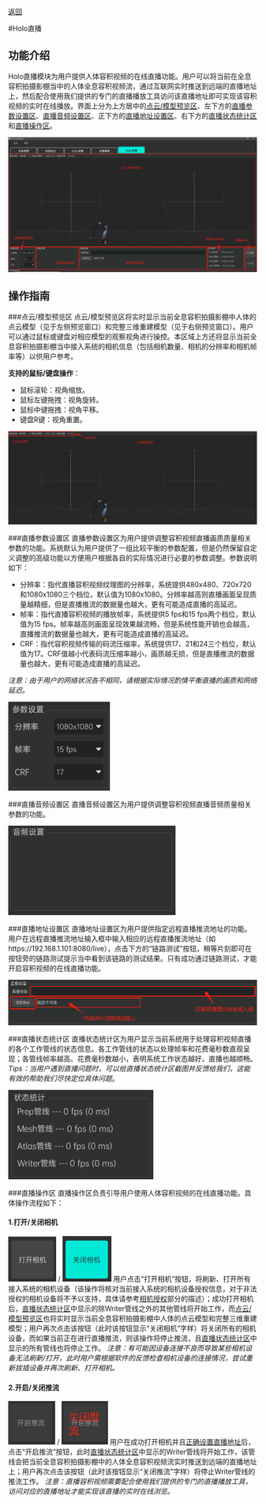[返回](promholostudio.md#id_promholostudio)

#<span id = "id_page_holoLive">Holo直播</span>
## 功能介绍
Holo直播模块为用户提供人体容积视频的在线直播功能。用户可以将当前在全息容积拍摄影棚当中的人体全息容积视频流，通过互联网实时推送到远端的直播地址上，然后配合使用我们提供的专门的直播播放工具访问该直播地址即可实现该容积视频的实时在线播放。界面上分为上方居中的[点云/模型预览区](#holoLive_pointcloudAndModelPreviewArea)、左下方的[直播参数设置区](#holoLive_settingArea)、[直播音频设置区](#holoLive_audioArea)、正下方的[直播地址设置区](#holoLive_addressArea)、右下方的[直播状态统计区](#holoLive_statusArea)和[直播操作区](#holoLive_operationArea)。

![image](imgs/PromHoloStudio/page_holoLive/img_holoLive_temp.png)

## 操作指南
###<span id = "holoLive_pointcloudAndModelPreviewArea">点云/模型预览区</span>
点云/模型预览区将实时显示当前全息容积拍摄影棚中人体的点云模型（见于左侧预览窗口）和完整三维重建模型（见于右侧预览窗口）。用户可以通过鼠标或键盘对相应模型的观察视角进行操控。本区域上方还将显示当前全息容积拍摄影棚当中接入系统的相机信息（包括相机数量、相机的分辨率和相机帧率等）以供用户参考。

**支持的鼠标/键盘操作**：
* 鼠标滚轮：视角缩放。
* 鼠标左键拖拽：视角旋转。
* 鼠标中键拖拽：视角平移。
* 键盘R键：视角重置。

![image](imgs/PromHoloStudio/page_holoLive/img_holoLive_temp2.png)

###<span id = "holoLive_settingArea">直播参数设置区</span>
直播参数设置区为用户提供调整容积视频直播画质质量相关参数的功能。系统默认为用户提供了一组比较平衡的参数配置，但是仍然保留自定义调整的高级功能以方便用户根据各自的实际情况进行必要的参数调整。参数说明如下：

* 分辨率：指代直播容积视频纹理图的分辨率，系统提供480x480、720x720和1080x1080三个档位，默认值为1080x1080。分辨率越高则直播画面呈现质量越精细，但是直播推流的数据量也越大，更有可能造成直播的高延迟。
* 帧率：指代直播容积视频的播放帧率，系统提供5 fps和15 fps两个档位，默认值为15 fps。帧率越高则画面呈现效果越流畅，但是系统性能开销也会越高，直播推流的数据量也越大，更有可能造成直播的高延迟。
* CRF：指代容积视频传输的码流压缩率，系统提供17、21和24三个档位，默认值为17。CRF值越小代表码流压缩率越小，画质越无损，但是直播推流的数据量也越大，更有可能造成直播的高延迟。

*注意：由于用户的网络状况各不相同，请根据实际情况酌情平衡直播的画质和网络延迟。*

![image](imgs/PromHoloStudio/page_holoLive/img_holoLive_temp3.png)

###<span id = "holoLive_audioArea">直播音频设置区</span>
直播音频设置区为用户提供调整容积视频直播音频质量相关参数的功能。

![image](imgs/PromHoloStudio/page_holoLive/img_holoLive_temp4.png)

###<span id = "holoLive_addressArea">直播地址设置区</span>
直播地址设置区为用户提供指定远程直播推流地址的功能。用户在远程直播推流地址输入框中输入相应的远程直播推流地址（如https://192.168.1.101:8080/live），点击下方的“链路测试”按钮，稍等片刻即可在按钮旁的链路测试提示当中看到该链路的测试结果。只有成功通过链路测试，才能开启容积视频的在线直播功能。

![image](imgs/PromHoloStudio/page_holoLive/img_holoLive_temp5.png)

###<span id = "holoLive_statusArea">直播状态统计区</span>
直播状态统计区为用户显示当前系统用于处理容积视频直播的各个工作管线的状态信息。各工作管线的状态以处理帧率和花费毫秒数直观呈现；各管线帧率越高、花费毫秒数越小，表明系统工作状态越好，直播也越顺畅。
*Tips：当用户遇到直播问题时，可以给直播状态统计区截图并反馈给我们，这能有效的帮助我们尽快定位具体问题*。

![image](imgs/PromHoloStudio/page_holoLive/img_holoLive_temp6.png)

###<span id = "holoLive_operationArea">直播操作区</span>
直播操作区负责引导用户使用人体容积视频的在线直播功能。具体操作流程如下：

#### 1.打开/关闭相机
![image](imgs/PromHoloStudio/page_holoLive/img_holoLive_temp7.png) / ![image](imgs/PromHoloStudio/page_holoLive/img_holoLive_temp8.png)
用户点击“打开相机”按钮，将刷新、打开所有接入系统的相机设备（该操作将核对当前接入系统的相机设备授权信息，对于非法授权的相机设备将不予以支持，具体请参考[相机授权](promholostudio.md#CameraLicense)部分的描述）；成功打开相机后，[直播状态统计区](#holoLive_statusArea)中显示的除Writer管线之外的其他管线将开始工作，而[点云/模型预览区](#holoLive_pointcloudAndModelPreviewArea)也将实时显示当前全息容积拍摄影棚中人体的点云模型和完整三维重建模型；用户再次点击该按钮（此时该按钮显示“关闭相机”字样）将关闭所有的相机设备，而如果当前正在进行直播推流，则该操作将停止推流，且[直播状态统计区](#holoLive_statusArea)中显示的所有管线也将停止工作。
*注意：有可能因设备连接不良而导致某些相机设备无法刷新/打开，此时用户需根据软件的反馈检查相机设备的连接情况，尝试重新拔插设备并再次刷新、打开相机。*

#### 2.开启/关闭推流
![image](imgs/PromHoloStudio/page_holoLive/img_holoLive_temp9.png) / ![image](imgs/PromHoloStudio/page_holoLive/img_holoLive_temp10.png)
用户在成功打开相机并且[正确设置直播地址](#holoLive_addressArea)后，点击“开启推流”按钮，此时[直播状态统计区](#holoLive_statusArea)中显示的Writer管线将开始工作，该管线会把当前全息容积拍摄影棚中的人体全息容积视频流实时推送到远端的直播地址上；用户再次点击该按钮（此时该按钮显示“关闭推流”字样）将停止Writer管线的推流工作。
*注意：直播容积视频需要配合使用我们提供的专门的直播播放工具，访问对应的直播地址才能实现该直播的实时在线浏览。*




